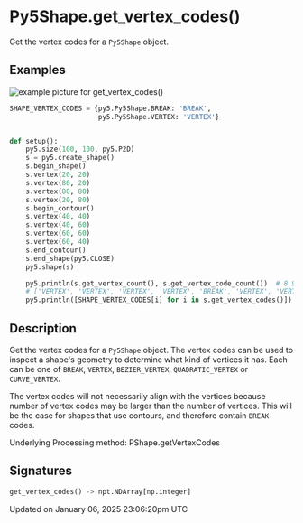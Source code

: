 # Py5Shape.get_vertex_codes()

Get the vertex codes for a `Py5Shape` object.

## Examples

<div class="example-table">

<div class="example-row"><div class="example-cell-image">

![example picture for get_vertex_codes()](/images/reference/Py5Shape_get_vertex_codes_0.png)

</div><div class="example-cell-code">

```python
SHAPE_VERTEX_CODES = {py5.Py5Shape.BREAK: 'BREAK',
                      py5.Py5Shape.VERTEX: 'VERTEX'}


def setup():
    py5.size(100, 100, py5.P2D)
    s = py5.create_shape()
    s.begin_shape()
    s.vertex(20, 20)
    s.vertex(80, 20)
    s.vertex(80, 80)
    s.vertex(20, 80)
    s.begin_contour()
    s.vertex(40, 40)
    s.vertex(40, 60)
    s.vertex(60, 60)
    s.vertex(60, 40)
    s.end_contour()
    s.end_shape(py5.CLOSE)
    py5.shape(s)

    py5.println(s.get_vertex_count(), s.get_vertex_code_count())  # 8 9
    # ['VERTEX', 'VERTEX', 'VERTEX', 'VERTEX', 'BREAK', 'VERTEX', 'VERTEX', 'VERTEX', 'VERTEX']
    py5.println([SHAPE_VERTEX_CODES[i] for i in s.get_vertex_codes()])
```

</div></div>

</div>

## Description

Get the vertex codes for a `Py5Shape` object. The vertex codes can be used to inspect a shape's geometry to determine what kind of vertices it has. Each can be one of `BREAK`, `VERTEX`, `BEZIER_VERTEX`, `QUADRATIC_VERTEX` or `CURVE_VERTEX`.

The vertex codes will not necessarily align with the vertices because number of vertex codes may be larger than the number of vertices. This will be the case for shapes that use contours, and therefore contain `BREAK` codes.

Underlying Processing method: PShape.getVertexCodes

## Signatures

```python
get_vertex_codes() -> npt.NDArray[np.integer]
```

Updated on January 06, 2025 23:06:20pm UTC
